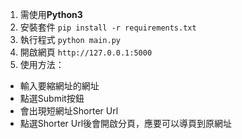 1. 需使用**Python3**
2. 安裝套件
    `pip install -r requirements.txt`
3. 執行程式
    `python main.py`
4. 開啟網頁
    `http://127.0.0.1:5000`
5. 使用方法：
 * 輸入要縮網址的網址
 * 點選Submit按鈕
 * 會出現短網址Shorter Url
 * 點選Shorter Url後會開啟分頁，應要可以導頁到原網址
